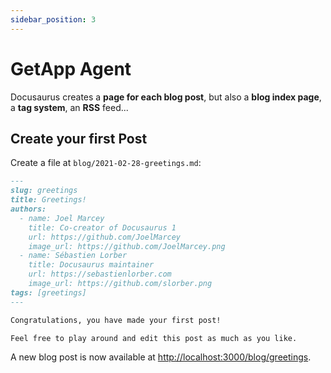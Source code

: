 ```yaml
---
sidebar_position: 3
---
```


# GetApp Agent

Docusaurus creates a **page for each blog post**, but also a **blog index page**, a **tag system**, an **RSS** feed...

## Create your first Post

Create a file at `blog/2021-02-28-greetings.md`:

```md title="blog/2021-02-28-greetings.md"
---
slug: greetings
title: Greetings!
authors:
  - name: Joel Marcey
    title: Co-creator of Docusaurus 1
    url: https://github.com/JoelMarcey
    image_url: https://github.com/JoelMarcey.png
  - name: Sébastien Lorber
    title: Docusaurus maintainer
    url: https://sebastienlorber.com
    image_url: https://github.com/slorber.png
tags: [greetings]
---

Congratulations, you have made your first post!

Feel free to play around and edit this post as much as you like.
```

A new blog post is now available at [http://localhost:3000/blog/greetings](http://localhost:3000/blog/greetings).
